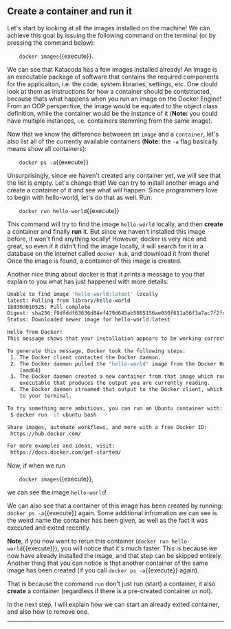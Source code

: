 ## Create a container and run it

Let's start by looking at all the images installed on the machine! We can achieve this goal by issuing the following command on the terminal (or by pressing the command below):

&nbsp;&nbsp;&nbsp;&nbsp;&nbsp;&nbsp; `docker images`{{execute}}.

We can see that Katacoda has a few images installed already! An image is an executable package of software that contains the required components for the applicaiton, i.e. the code, system libraries, settings, etc. One clould look at them as instructions for how a container should be contstructed, because thats what happens when you run an image on the Docker Engine! From an OOP perspective, the image would be equated to the object class definition, while the container would be the instance of it (**Note:** you could have multiple instances, i.e. containers stemming from the same image).

Now that we know the difference betweeen an `image` and a `container`, let's also list all of the currently available containers (**Note:** the `-a` flag basically means show all containers): 

&nbsp;&nbsp;&nbsp;&nbsp;&nbsp;&nbsp; `docker ps -a`{{execute}}

Unsurprisingly, since we haven't created any container yet, we will see that the list is empty. Let's change that! We can try to install another image and create a container of it and see what will happen. Since programmers love to begin with hello-world, let's do that as well. Run:

&nbsp;&nbsp;&nbsp;&nbsp;&nbsp;&nbsp; `docker run hello-world`{{execute}}

This command will try to find the image `hello-world` locally, and then **create** a container and finally **run** it. But since we haven't installed this image before, it won't find anything locally! However, docker is very nice and great, so even if it didn't find the image locally, it will search for it in a database on the internet called `docker hub`, and download it from there!
Once the image is found, a container of this image is created.

Another nice thing about docker is that it prints a message to you that explain to you what has just happened with more details:

```bash
Unable to find image 'hello-world:latest' locally
latest: Pulling from library/hello-world
1b930d010525: Pull complete
Digest: sha256:f9dfddf63636d84ef479d645ab5885156ae030f611a56f3a7ac7f2fdd86d7e4e
Status: Downloaded newer image for hello-world:latest

Hello from Docker!
This message shows that your installation appears to be working correctly.

To generate this message, Docker took the following steps:
 1. The Docker client contacted the Docker daemon.
 2. The Docker daemon pulled the "hello-world" image from the Docker Hub.
    (amd64)
 3. The Docker daemon created a new container from that image which runs the
    executable that produces the output you are currently reading.
 4. The Docker daemon streamed that output to the Docker client, which sent it
    to your terminal.

To try something more ambitious, you can run an Ubuntu container with:
 $ docker run -it ubuntu bash

Share images, automate workflows, and more with a free Docker ID:
 https://hub.docker.com/

For more examples and ideas, visit:
 https://docs.docker.com/get-started/
```

Now, if when we run

&nbsp;&nbsp;&nbsp;&nbsp;&nbsp;&nbsp; `docker images`{{execute}}, 

we can see the image `hello-world`! 

We can also see that a container of this image has been created by running: `docker ps -a`{{execute}} again. Some additional infromation we can see is the weird name the container has been given, as well as the fact it was executed and exited recently.

**Note**, if you now want to rerun this container (`docker run hello-world`{{execute}}), you will notice that it's much faster. This is because we now have already installed the image, and that step can be skipped entirely. Another thing that you can notice is that another container of the same image has been created (if you call `docker ps -a`{{execute}} again).

That is because the command `run` don't just run (start) a container, it also **create** a container (regardless if there is a pre-created container or not).

In the next step, I will explain how we can start an already exited container, and also how to remove one.









--------------------------
